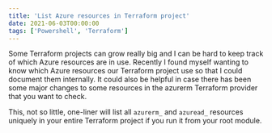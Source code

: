 ```yaml
---
title: 'List Azure resources in Terraform project'
date: 2021-06-03T00:00:00
tags: ['Powershell', 'Terraform']
---
```


Some Terraform projects can grow really big and I can be hard to keep track of which Azure resources are in use. Recently I found myself wanting to know which Azure resources our Terraform project use so that I could document them internally. It could also be helpful in case there has been some major changes to some resources in the azurerm Terraform provider that you want to check.

This, not so little, one-liner will list all `azurerm_` and `azuread_` resources uniquely in your entire Terraform project if you run it from your root module.

<script src="https://gist.github.com/madsaune/943f2124375625700f00dbe2f150c28b.js"></script>
